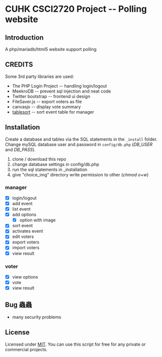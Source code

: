 CUHK CSCI2720 Project -- Polling website
==========================================

## Introduction
A php/mariadb/html5 website support polling

## CREDITS
Some 3rd party libraries are used:
* The PHP Login Project -- handling login/logout
* MeekroDB -- prevent sql injection and neat code
* Twitter bootstrap -- frontend ui design
* FileSaver.js -- export voters as file
* canvasjs -- display vote summary
* [tablesort](http://tristen.ca/tablesort/demo/) -- sort event table for manager 

## Installation

Create a database and tables via the SQL statements in the `_install` folder.
Change mySQL database user and password in `config/db.php` (*DB_USER* and *DB_PASS*).

1. clone / download this repo
2. change database settings in config/db.php
3. run the sql statements in \_installation
4. give "choice_img" directory write permission to other (*chmod o+w*)

### manager
- [X] login/logout
- [X] add event
- [X] list event
- [X] add options
  - [X] option with image
- [X] sort event
- [X] activates event
- [X] edit voters
- [X] export voters
- [X] import voters
- [X] view result

### voter
- [x] view options
- [X] vote
- [X] view result

## Bug 蟲蟲
- many security problems

## License

Licensed under [MIT](http://www.opensource.org/licenses/mit-license.php).
You can use this script for free for any private or commercial projects.
